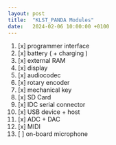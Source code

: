 ```yaml
---
layout: post
title:  "KLST_PANDA Modules"
date:   2024-02-06 10:00:00 +0100
---
```


1. [x] programmer interface
2. [x] battery ( + charging )
3. [x] external RAM
4. [x] display
5. [x] audiocodec
6. [x] rotary encoder
7. [x] mechanical key
8. [x] SD Card
9. [x] IDC serial connector
10. [x] USB device + host
11. [x] ADC + DAC
12. [x] MIDI
13. [ ] on-board microphone
